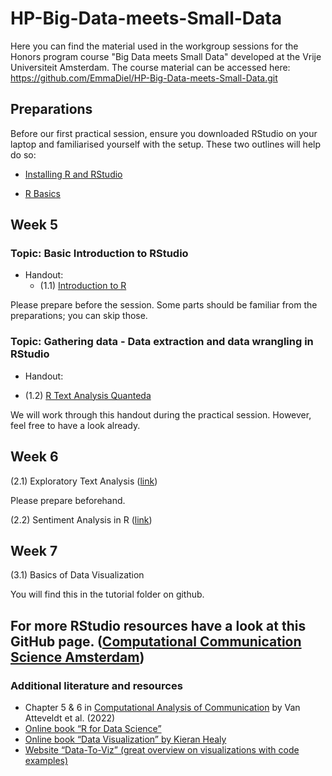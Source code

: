 # HP-Big-Data-meets-Small-Data

Here you can find the material used in the workgroup sessions for the Honors program course "Big Data meets Small Data" developed at the Vrije Universiteit Amsterdam. The course material can be accessed here: <https://github.com/EmmaDiel/HP-Big-Data-meets-Small-Data.git>

## Preparations

Before our first practical session, ensure you downloaded RStudio on your laptop and familiarised yourself with the setup. These two outlines will help do so:

* [Installing R and RStudio](https://github.com/EmmaDiel/HP-Big-Data-meets-Small-Data/blob/main/Preparation/R-basics---Installing-R.md)

* [R Basics](https://github.com/EmmaDiel/HP-Big-Data-meets-Small-Data/blob/main/Preparation/R-basics---Getting-started.md)


## Week 5

### Topic: Basic Introduction to RStudio
* Handout: 
  + (1.1) [Introduction to R](https://htmlpreview.github.io/?https://github.com/EmmaDiel/HP-Big-Data-meets-Small-Data/blob/main/tutorials/-1.1--Introduction-to-R.html)

Please prepare before the session. Some parts should be familiar from the preparations; you can skip those. 

### Topic: Gathering data - Data extraction and data wrangling in RStudio
* Handout: 
+ (1.2) [R Text Analysis Quanteda](https://github.com/EmmaDiel/HP-Big-Data-meets-Small-Data/blob/main/-1.2--R-Text-Analysis-Quanteda.md)

We will work through this handout during the practical session. However, feel free to have a look already.

## Week 6

(2.1) Exploratory Text Analysis ([link](https://htmlpreview.github.io/?https://github.com/mzamani2/R-for-BDSM/blob/master/tutorials/exploratory_text_analysis.html))

Please prepare beforehand.

(2.2) Sentiment Analysis in R ([link](https://htmlpreview.github.io/?https://github.com/mzamani2/R_for_SMA/blob/master/tutorials/Tutorial%204%20-%2011%20May/Tutorial_4/sentiment_analysis_in_R.html))

## Week 7

(3.1) Basics of Data Visualization

You will find this in the tutorial folder on github.

## For more RStudio resources have a look at this GitHub page. ([Computational Communication Science Amsterdam](https://github.com/ccs-amsterdam/r-course-material))

### Additional literature and resources 
* Chapter 5 & 6 in [Computational Analysis of Communication](https://cssbook.net) by Van Atteveldt et al. (2022)
* [Online book “R for Data Science”](https://r4ds.had.co.nz)
* [Online book “Data Visualization” by Kieran Healy](https://socviz.co)
* [Website “Data-To-Viz” (great overview on visualizations with code examples)](https://www.data-to-viz.com)
